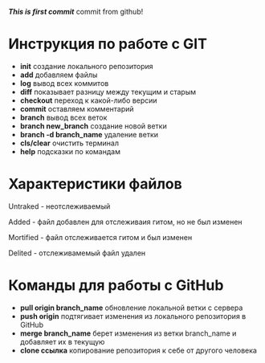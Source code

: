 ***This is first commit***
commit from github!

# Инструкция по работе с GIT
* **init** создание локального репозитория
* **add** добавляем файлы
* **log** вывод всех коммитов
* **diff** показывает разницу между текущим и старым
* **checkout** переход к какой-либо версии
* **commit** оставляем комментарий
* **branch** вывод всех веток
* **branch new_branch** создание новой ветки
* **branch -d branch_name** удаление ветки
* **cls/clear** очистить терминал
* **help** подсказки по командам

# Характеристики файлов
Untraked - неотслеживаемый

Added - файл добавлен для отслеживаия гитом, но не был изменен

Mortified - файл отслеживается гитом и был изменен

Delited - отслеживамемый файл удален

# Команды для работы с GitHub
* **pull origin branch_name** обновление локальной ветки с сервера
* **push origin** подтягивает изменения из локального репозитория в GitHub
* **merge branch_name** берет изменения из ветки branch_name и добавляет их в текущую
* **clone ссылка** копирование репозитория к себе от другого человека